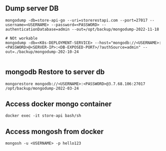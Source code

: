 ## Dump server DB

```shell
mongodump -db=store-api-go --uri=storerestapi.com --port=27017 --username=<USERNAME> --password=<PASSWORD> --authenticationDatabase=admin --out=/opt/backup/mongodump-2022-11-18

# NOt workable
mongodump -db=<K8s-DEPLOYMENT-SERVICE> --host="mongodb://<USERNAME>:<PASSWORD>@<SERVER-IP>:<DB-EXPOSED-PORT>/?authSource=admin" --out=./backup/mongodump-202-10-24


```
## mongodb Restore to server db

```shell
mongorestore mongodb://<USERNAME>:<PASSWORD>@3.7.68.106:27017 /opt/backup/mongodump-2022-03-24
```

## Access docker mongo container
```shell
docker exec -it store-api bash/sh
```
## Access mongosh from docker
```shell
mongosh -u <USERNAME> -p hello123
```